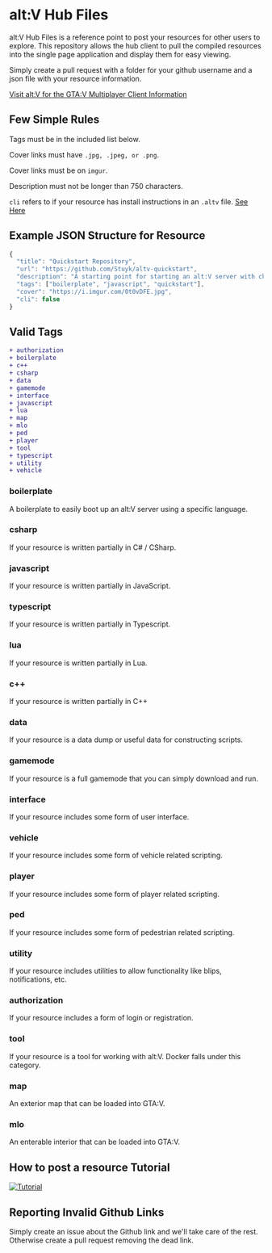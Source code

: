 # alt:V Hub Files

alt:V Hub Files is a reference point to post your resources for other users to explore. This repository allows the hub client to pull the compiled resources into the single page application and display them for easy viewing.

Simply create a pull request with a folder for your github username and a json file with your resource information.

[Visit alt:V for the GTA:V Multiplayer Client Information](https://altv.mp)

## Few Simple Rules

Tags must be in the included list below.

Cover links must have `.jpg, .jpeg, or .png`.

Cover links must be on `imgur`.

Description must not be longer than 750 characters.

`cli` refers to if your resource has install instructions in an `.altv` file. [See Here](https://github.com/stuyk/altv-installer)

## Example JSON Structure for Resource

```js
{
  "title": "Quickstart Repository",
  "url": "https://github.com/Stuyk/altv-quickstart",
  "description": "A starting point for starting an alt:V server with chat, commands, etc.",
  "tags": ["boilerplate", "javascript", "quickstart"],
  "cover": "https://i.imgur.com/0t0vDFE.jpg",
  "cli": false
}
```

## Valid Tags

```diff
+ authorization
+ boilerplate
+ c++
+ csharp
+ data
+ gamemode
+ interface
+ javascript
+ lua
+ map
+ mlo
+ ped
+ player
+ tool
+ typescript
+ utility
+ vehicle
```

### boilerplate

A boilerplate to easily boot up an alt:V server using a specific language.

### csharp

If your resource is written partially in C# / CSharp.

### javascript

If your resource is written partially in JavaScript.

### typescript

If your resource is written partially in Typescript.

### lua

If your resource is written partially in Lua.

### c++

If your resource is written partially in C++

### data

If your resource is a data dump or useful data for constructing scripts.

### gamemode

If your resource is a full gamemode that you can simply download and run.

### interface

If your resource includes some form of user interface.

### vehicle

If your resource includes some form of vehicle related scripting.

### player

If your resource includes some form of player related scripting.

### ped

If your resource includes some form of pedestrian related scripting.

### utility

If your resource includes utilities to allow functionality like blips, notifications, etc.

### authorization

If your resource includes a form of login or registration.

### tool

If your resource is a tool for working with alt:V. Docker falls under this category.

### map

An exterior map that can be loaded into GTA:V.

### mlo

An enterable interior that can be loaded into GTA:V.

## How to post a resource Tutorial

[![Tutorial](https://i.imgur.com/VlAvqSU.jpg)](https://www.youtube.com/watch?v=g2HTRdir6qo)

## Reporting Invalid Github Links

Simply create an issue about the Github link and we'll take care of the rest. Otherwise create a pull request removing the dead link.
